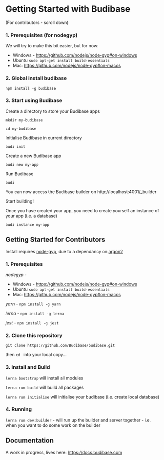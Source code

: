 # Getting Started with Budibase

(For contributors - scroll down)

### 1. Prerequisites (for nodegyp)

We will try to make this bit easier, but for now:

- Windows  - https://github.com/nodejs/node-gyp#on-windows
- Ubuntu `sudo apt-get install build-essentials`
- Mac: https://github.com/nodejs/node-gyp#on-macos

### 2. Global install budibase

`npm install -g budibase`

### 3. Start using Budibase

Create a directory to store your Budibase apps

`mkdir my-budibase`

`cd my-budibase`

Initialise Budibase in current directory

`budi init`

Create a new Budibase app

`budi new my-app`

Run Budibase

`budi`

You can now access the Budibase builder on http://localhost:4001/_builder

Start building!

Once you have created your app, you need to create yourself an instance of your app (i.e. a database)

`budi instance my-app`

## Getting Started for Contributors

Install requires [node-gyp](https://github.com/nodejs/node-gyp), due to a dependancy on [argon2](https://github.com/ranisalt/node-argon2)

### 1.  Prerequisites

*nodegyp -*

  - Windows  - https://github.com/nodejs/node-gyp#on-windows
  - Ubuntu `sudo apt-get install build-essentials`
  - Mac: https://github.com/nodejs/node-gyp#on-macos

*yarn -* `npm install -g yarn`

*lerna -* `npm install -g lerna`

*jest* - `npm install -g jest`

### 2. Clone this repository

`git clone https://github.com/Budibase/budibase.git`

then `cd ` into your local copy...

### 3.  Install and Build

`lerna bootstrap` will install all modules

`lerna run build` will build all packages

`lerna run initialise` will initialise your budibase (i.e. create local database)

### 4. Running

`lerna run dev:builder` - will run up the builder and server together - i.e. when you want to do some work on the builder

## Documentation

A work in progress, lives here: https://docs.budibase.com




